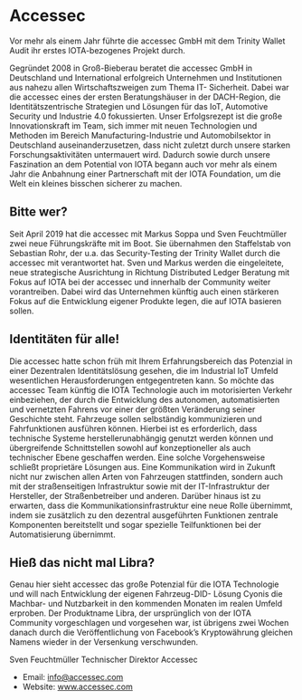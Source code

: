 # Accessec

Vor mehr als einem Jahr führte die accessec GmbH mit dem Trinity Wallet Audit ihr erstes IOTA-bezogenes Projekt durch.

Gegründet 2008 in Groß-Bieberau beratet die accessec GmbH in Deutschland und International erfolgreich Unternehmen und Institutionen aus nahezu allen Wirtschaftszweigen zum Thema IT- Sicherheit. Dabei war die accessec eines der ersten Beratungshäuser in der DACH-Region, die Identitätszentrische Strategien und Lösungen für das IoT, Automotive Security und Industrie 4.0 fokussierten. Unser Erfolgsrezept ist die große Innovationskraft im Team, sich immer mit neuen Technologien und Methoden im Bereich Manufacturing-Industrie und Automobilsektor in Deutschland auseinanderzusetzen, dass nicht zuletzt durch unsere starken Forschungsaktivitäten untermauert wird. Dadurch sowie durch unsere Faszination an dem Potential von IOTA begann auch vor mehr als einem Jahr die Anbahnung einer Partnerschaft mit der IOTA Foundation, um die Welt ein kleines bisschen sicherer zu machen.

## Bitte wer?
Seit April 2019 hat die accessec mit Markus Soppa und Sven Feuchtmüller zwei neue Führungskräfte mit im Boot. Sie übernahmen den Staffelstab von Sebastian Rohr, der u.a. das Security-Testing der Trinity Wallet durch die accessec mit verantwortet hat. Sven und Markus werden die eingeleitete, neue strategische Ausrichtung in Richtung Distributed Ledger Beratung mit Fokus auf IOTA bei der accessec und innerhalb der Community weiter vorantreiben. Dabei wird das Unternehmen künftig auch einen stärkeren Fokus auf die Entwicklung eigener Produkte legen, die auf IOTA basieren sollen.

## Identitäten für alle!
Die accessec hatte schon früh mit Ihrem Erfahrungsbereich das Potenzial in einer Dezentralen Identitätslösung gesehen, die im Industrial IoT Umfeld wesentlichen Herausforderungen entgegentreten kann. So möchte das accessec Team künftig die IOTA Technologie auch im motorisierten Verkehr einbeziehen, der durch die Entwicklung des autonomen, automatisierten und vernetzten Fahrens vor einer der größten Veränderung seiner Geschichte steht. Fahrzeuge sollen selbständig kommunizieren und Fahrfunktionen ausführen können. Hierbei ist es erforderlich, dass technische Systeme herstellerunabhängig genutzt werden können und übergreifende Schnittstellen sowohl auf konzeptioneller als auch technischer Ebene geschaffen werden. Eine solche Vorgehensweise schließt proprietäre Lösungen aus.
Eine Kommunikation wird in Zukunft nicht nur zwischen allen Arten von Fahrzeugen stattfinden, sondern auch mit der straßenseitigen Infrastruktur sowie mit der IT-Infrastruktur der Hersteller, der Straßenbetreiber und anderen. Darüber hinaus ist zu erwarten, dass die Kommunikationsinfrastruktur eine neue Rolle übernimmt, indem sie zusätzlich zu den dezentral ausgeführten Funktionen zentrale Komponenten bereitstellt und sogar spezielle Teilfunktionen bei der Automatisierung übernimmt.

## Hieß das nicht mal Libra?
Genau hier sieht accessec das große Potenzial für die IOTA Technologie und will nach Entwicklung der eigenen Fahrzeug-DID- Lösung Cyonis die Machbar- und Nutzbarkeit in den kommenden Monaten im realen Umfeld erproben.
Der Produktname Libra, der ursprünglich von der IOTA Community vorgeschlagen und vorgesehen war, ist übrigens zwei Wochen danach durch die Veröffentlichung von Facebook’s Kryptowährung gleichen Namens wieder in der Versenkung verschwunden.


Sven Feuchtmüller
Technischer Direktor Accessec

- Email: info@accessec.com
- Website: www.accessec.com